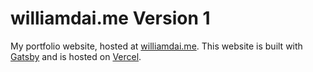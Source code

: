 # williamdai.me Version 1

My portfolio website, hosted at [williamdai.me](https://www.williamdai.me). This website is built with [Gatsby](https://www.gatsbyjs.com) and is hosted on [Vercel](https://vercel.com).
